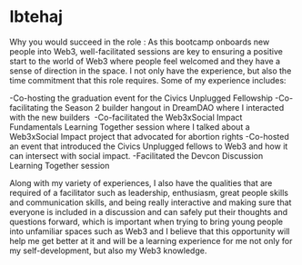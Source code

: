 # Ibtehaj

Why you would succeed in the role : As this bootcamp onboards new people into Web3, well-facilitated sessions are key to ensuring a positive start to the world of Web3 where people feel welcomed and they have a sense of direction in the space. I not only have the experience, but also the time commitment that this role requires. Some of my experience includes:

-Co-hosting the graduation event for the Civics Unplugged Fellowship
-Co-facilitating the Season 2 builder hangout in DreamDAO where I interacted with the new builders 
-Co-facilitated the Web3xSocial Impact Fundamentals Learning Together session where I talked about a Web3xSocial Impact project that advocated for abortion rights
-Co-hosted an event that introduced the Civics Unplugged fellows to Web3 and how it can intersect with social impact.
-Facilitated the Devcon Discussion Learning Together session

Along with my variety of experiences, I also have the qualities that are required of a facilitator such as leadership, enthusiasm, great people skills and communication skills, and being really interactive and making sure that everyone is included in a discussion and can safely put their thoughts and questions forward, which is important when trying to bring young people into unfamiliar spaces such as Web3 and I believe that this opportunity will help me get better at it and will be a learning experience for me not only for my self-development, but also my Web3 knowledge.